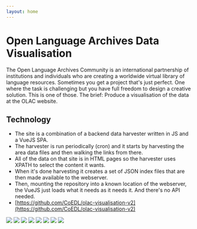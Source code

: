 ```yaml
---
layout: home
---
```


# Open Language Archives Data Visualisation

The Open Language Archives Community is an international partnership of institutions and individuals
who are creating a worldwide virtual library of language resources. Sometimes you get a project
that's just perfect. One where the task is challenging but you have full freedom to design a
creative solution. This is one of those. The brief: Produce a visualisation of the data at the OLAC
website.

## Technology

-   The site is a combination of a backend data harvester written in JS and a VueJS SPA.
-   The harvester is run periodically (cron) and it starts by harvesting the area data files and
    then walking the links from there.
-   All of the data on that site is in HTML pages so the harvester uses XPATH to select the content
    it wants.
-   When it's done harvesting it creates a set of JSON index files that are then made available to
    the webserver.
-   Then, mounting the repository into a known location of the webserver, the VueJS just loads what
    it needs as it needs it. And there's no API needed.
-   [https://github.com/CoEDL/olac-visualisation-v2](https://github.com/CoEDL/olac-visualisation-v2)

<Image src="/olacvis/olacvis1.png" />
<Image src="/olacvis/olacvis2.png" />
<Image src="/olacvis/olacvis3.png" />
<Image src="/olacvis/olacvis4.png" />
<Image src="/olacvis/olacvis5.png" />
<Image src="/olacvis/olacvis6.png" />
<Image src="/olacvis/olacvis7.png" />
<Image src="/olacvis/olacvis8.png" />
